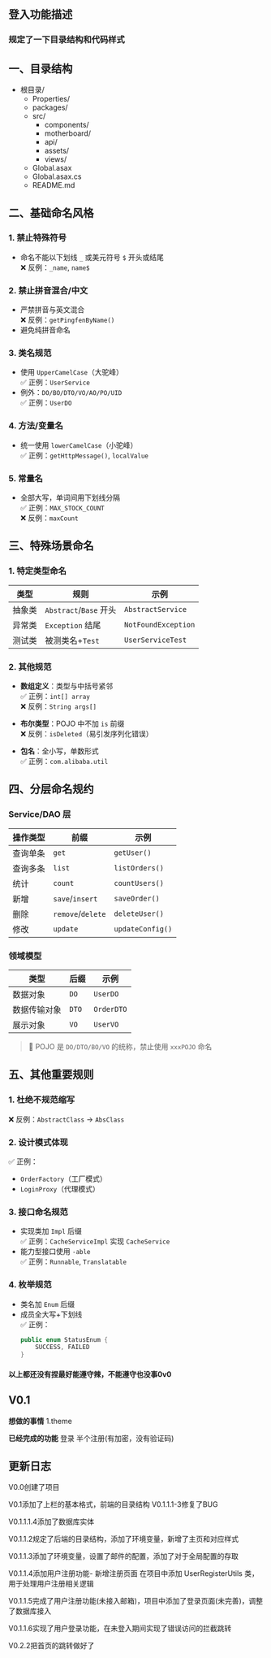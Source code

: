 
## 登入功能描述

### 规定了一下目录结构和代码样式


## 一、目录结构

- 根目录/
  - Properties/
  - packages/
  - src/
    - components/
    - motherboard/
    - api/
    - assets/
    - views/
  - Global.asax
  - Global.asax.cs
  - README.md


## 二、基础命名风格

### 1. 禁止特殊符号
- 命名不能以下划线 `_` 或美元符号 `$` 开头或结尾  
  ❌ 反例：`_name`, `name$`

### 2. 禁止拼音混合/中文
- 严禁拼音与英文混合  
  ❌ 反例：`getPingfenByName()`
- 避免纯拼音命名

### 3. 类名规范
- 使用 `UpperCamelCase`（大驼峰）  
  ✅ 正例：`UserService`
- 例外：`DO/BO/DTO/VO/AO/PO/UID`  
  ✅ 正例：`UserDO`

### 4. 方法/变量名
- 统一使用 `lowerCamelCase`（小驼峰）  
  ✅ 正例：`getHttpMessage()`, `localValue`

### 5. 常量名
- 全部大写，单词间用下划线分隔  
  ✅ 正例：`MAX_STOCK_COUNT`  
  ❌ 反例：`maxCount`

## 三、特殊场景命名

### 1. 特定类型命名
| 类型       | 规则                     | 示例               |
|------------|--------------------------|--------------------|
| 抽象类     | `Abstract`/`Base` 开头   | `AbstractService`  |
| 异常类     | `Exception` 结尾         | `NotFoundException`|
| 测试类     | 被测类名+`Test`          | `UserServiceTest`  |

### 2. 其他规范
- **数组定义**：类型与中括号紧邻  
  ✅ 正例：`int[] array`  
  ❌ 反例：`String args[]`

- **布尔类型**：POJO 中不加 `is` 前缀  
  ❌ 反例：`isDeleted`（易引发序列化错误）

- **包名**：全小写，单数形式  
  ✅ 正例：`com.alibaba.util`

## 四、分层命名规约

### Service/DAO 层
| 操作类型   | 前缀        | 示例           |
|------------|-------------|----------------|
| 查询单条   | `get`       | `getUser()`    |
| 查询多条   | `list`      | `listOrders()` |
| 统计       | `count`     | `countUsers()` |
| 新增       | `save`/`insert` | `saveOrder()` |
| 删除       | `remove`/`delete` | `deleteUser()` |
| 修改       | `update`    | `updateConfig()`|

### 领域模型
| 类型       | 后缀  | 示例       |
|------------|-------|------------|
| 数据对象   | `DO`  | `UserDO`   |
| 数据传输对象 | `DTO` | `OrderDTO` |
| 展示对象   | `VO`  | `UserVO`   |

> 📌 POJO 是 `DO/DTO/BO/VO` 的统称，禁止使用 `xxxPOJO` 命名

## 五、其他重要规则

### 1. 杜绝不规范缩写
❌ 反例：`AbstractClass` → `AbsClass`

### 2. 设计模式体现
✅ 正例：
- `OrderFactory`（工厂模式）
- `LoginProxy`（代理模式）

### 3. 接口命名规范
- 实现类加 `Impl` 后缀  
  ✅ 正例：`CacheServiceImpl` 实现 `CacheService`
- 能力型接口使用 `-able`  
  ✅ 正例：`Runnable`, `Translatable`

### 4. 枚举规范
- 类名加 `Enum` 后缀
- 成员全大写+下划线  
  ✅ 正例：
  ```java
  public enum StatusEnum {
      SUCCESS, FAILED
  }

#### 以上都还没有捏最好能遵守辣，不能遵守也没事0v0


## V0.1
**想做的事情**
1.theme

**已经完成的功能**
登录
半个注册(有加密，没有验证码)


## 更新日志
V0.0创建了项目

V0.1添加了上栏的基本格式，前端的目录结构
V0.1.1.1-3修复了BUG

V0.1.1.1.4添加了数据库实体

V0.1.1.2规定了后端的目录结构，添加了环境变量，新增了主页和对应样式

V0.1.1.3添加了环境变量，设置了邮件的配置，添加了对于全局配置的存取

V0.1.1.4添加用户注册功能- 新增注册页面 在项目中添加 UserRegisterUtils 类，用于处理用户注册相关逻辑

V0.1.1.5完成了用户注册功能(未接入邮箱)，项目中添加了登录页面(未完善)，调整了数据库接入

V0.1.1.6实现了用户登录功能，在未登入期间实现了错误访问的拦截跳转

V0.2.2把首页的跳转做好了

